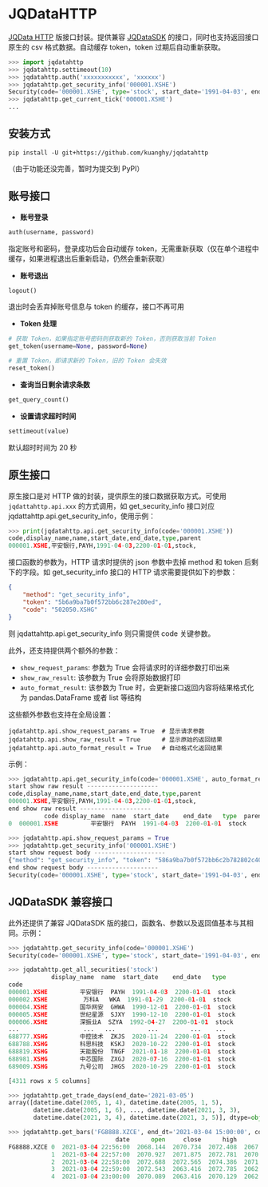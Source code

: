 JQDataHTTP
==========

[JQData HTTP](https://dataapi.joinquant.com/docs) 版接口封装。提供兼容 [JQDataSDK](https://github.com/JoinQuant/jqdatasdk) 的接口，同时也支持返回接口原生的 csv 格式数据。自动缓存 token，token 过期后自动重新获取。

```python
>>> import jqdatahttp
>>> jqdatahttp.settimeout(10)
>>> jqdatahttp.auth('xxxxxxxxxxx', 'xxxxxx')
>>> jqdatahttp.get_security_info('000001.XSHE')
Security(code='000001.XSHE', type='stock', start_date='1991-04-03', end_date='2200-01-01', display_name='平安银行')
>>> jqdatahttp.get_current_tick('000001.XSHE')
...
```

## 安装方式

```
pip install -U git+https://github.com/kuanghy/jqdatahttp
```

（由于功能还没完善，暂时为提交到 PyPI）

## 账号接口

- **账号登录**

```python
auth(username, password)
```

指定账号和密码，登录成功后会自动缓存 token，无需重新获取（仅在单个进程中缓存，如果进程退出后重新启动，仍然会重新获取）

- **账号退出**

```python
logout()
```

退出时会丢弃掉账号信息与 token 的缓存，接口不再可用

- **Token 处理**

```python
# 获取 Token，如果指定账号密码则获取新的 Token，否则获取当前 Token
get_token(username=None, password=None)

# 重置 Token，即请求新的 Token，旧的 Token 会失效
reset_token()
```

- **查询当日剩余请求条数**

```python
get_query_count()
```

- **设置请求超时时间**

```python
settimeout(value)
```

默认超时时间为 20 秒

## 原生接口

原生接口是对 HTTP 做的封装，提供原生的接口数据获取方式。可使用 `jqdattahttp.api.xxx` 的方式调用，如 get_security_info 接口对应 jqdattahttp.api.get_security_info，使用示例：

```python
>>> print(jqdatahttp.api.get_security_info(code='000001.XSHE'))
code,display_name,name,start_date,end_date,type,parent
000001.XSHE,平安银行,PAYH,1991-04-03,2200-01-01,stock,
```

接口函数的参数为，HTTP 请求时提供的 json 参数中去掉 method 和 token 后剩下的字段。如 get_security_info 接口的 HTTP 请求需要提供如下的参数：

```json
{
    "method": "get_security_info",
    "token": "5b6a9ba7b0f572bb6c287e280ed",
    "code": "502050.XSHG"
}
```

则 jqdattahttp.api.get_security_info 则只需提供 code 关键参数。

此外，还支持提供两个额外的参数：

- `show_request_params`: 参数为 True 会将请求时的详细参数打印出来
- `show_raw_result`: 该参数为 True 会将原始数据打印
- `auto_format_result`: 该参数为 True 时，会更新接口返回内容将结果格式化为 pandas.DataFrame 或者 list 等结构

这些额外参数也支持在全局设置：

```
jqdatahttp.api.show_request_params = True  # 显示请求参数
jqdatahttp.api.show_raw_result = True      # 显示原始的返回结果
jqdatahttp.api.auto_format_result = True   # 自动格式化返回结果
```

示例：

```python
>>> jqdatahttp.api.get_security_info(code='000001.XSHE', auto_format_result=True, show_raw_result=True)
start show raw result --------------------
code,display_name,name,start_date,end_date,type,parent
000001.XSHE,平安银行,PAYH,1991-04-03,2200-01-01,stock,
end show raw result --------------------
          code display_name  name  start_date    end_date   type  parent
0  000001.XSHE         平安银行  PAYH  1991-04-03  2200-01-01  stock     NaN

>>> jqdatahttp.api.show_request_params = True
>>> jqdatahttp.get_security_info('000001.XSHE')
start show request body --------------------
{"method": "get_security_info", "token": "586a9ba7b0f572bb6c2b782802c408", "code": "000001.XSHE"}
end show request body --------------------
Security(code='000001.XSHE', type='stock', start_date='1991-04-03', end_date='2200-01-01', display_name='平安银行')
```

## JQDataSDK 兼容接口

此外还提供了兼容 JQDataSDK 版的接口，函数名、参数以及返回值基本与其相同。示例：

```python
>>> jqdatahttp.get_security_info(code='000001.XSHE')
Security(code='000001.XSHE', type='stock', start_date='1991-04-03', end_date='2200-01-01', display_name='平安银行')

>>> jqdatahttp.get_all_securities('stock')
            display_name  name  start_date    end_date   type
code
000001.XSHE         平安银行  PAYH  1991-04-03  2200-01-01  stock
000002.XSHE          万科A   WKA  1991-01-29  2200-01-01  stock
000004.XSHE         国华网安  GHWA  1990-12-01  2200-01-01  stock
000005.XSHE         世纪星源  SJXY  1990-12-10  2200-01-01  stock
000006.XSHE         深振业A  SZYA  1992-04-27  2200-01-01  stock
...                  ...   ...         ...         ...    ...
688777.XSHG         中控技术  ZKJS  2020-11-24  2200-01-01  stock
688788.XSHG         科思科技  KSKJ  2020-10-22  2200-01-01  stock
688819.XSHG         天能股份  TNGF  2021-01-18  2200-01-01  stock
688981.XSHG         中芯国际  ZXGJ  2020-07-16  2200-01-01  stock
689009.XSHG         九号公司  JHGS  2020-10-29  2200-01-01  stock

[4311 rows x 5 columns]

>>> jqdatahttp.get_trade_days(end_date='2021-03-05')
array([datetime.date(2005, 1, 4), datetime.date(2005, 1, 5),
       datetime.date(2005, 1, 6), ..., datetime.date(2021, 3, 3),
       datetime.date(2021, 3, 4), datetime.date(2021, 3, 5)], dtype=object)

>>> jqdatahttp.get_bars('FG8888.XZCE', end_dt='2021-03-04 15:00:00', count=5, unit='1m')
                              date      open     close      high       low   volume         money  open_interest
FG8888.XZCE 0  2021-03-04 22:56:00  2068.144  2070.734  2072.408  2067.217   7860.0  3.295467e+08       700662.0
            1  2021-03-04 22:57:00  2070.927  2071.875  2072.781  2070.002   5400.0  2.263327e+08       700766.0
            2  2021-03-04 22:58:00  2072.688  2072.565  2074.386  2071.749   5629.0  2.360677e+08       699888.0
            3  2021-03-04 22:59:00  2072.543  2063.416  2072.785  2062.492  25076.0  1.031859e+09       692303.0
            4  2021-03-04 23:00:00  2070.089  2063.416  2070.129  2062.492  18243.0  7.451906e+08       692303.0
```
